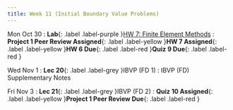 ```yaml
---
title: Week 11 (Initial Boundary Value Problems)
---
```


Mon Oct 30
: **Lab**{: .label .label-purple }[HW 7: Finite Element Methods](https://classroom.github.com/a/AZKwpQBB)
: **Project 1 Peer Review Assigned**{: .label .label-yellow }**HW 7 Assigned**{: .label .label-yellow }**HW 6 Due**{: .label .label-red }**Quiz 9 Due**{: .label .label-red }

Wed Nov 1
: **Lec 20**{: .label .label-grey }IBVP (FD 1)
    : IBVP (FD) Supplementary Notes

Fri Nov 3
: **Lec 21**{: .label .label-grey }IBVP (FD 2)
: **Quiz 10 Assigned**{: .label .label-yellow }**Project 1 Peer Review Due**{: .label .label-red }